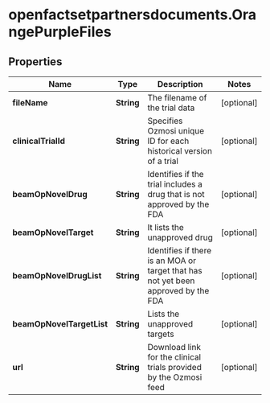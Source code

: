 # openfactsetpartnersdocuments.OrangePurpleFiles

## Properties

Name | Type | Description | Notes
------------ | ------------- | ------------- | -------------
**fileName** | **String** | The filename of the trial data | [optional] 
**clinicalTrialId** | **String** | Specifies Ozmosi unique ID for each historical version of a trial | [optional] 
**beamOpNovelDrug** | **String** | Identifies if the trial includes a drug that is not approved by the FDA | [optional] 
**beamOpNovelTarget** | **String** | It lists the unapproved drug | [optional] 
**beamOpNovelDrugList** | **String** | Identifies if there is an MOA or target that has not yet been approved by the FDA | [optional] 
**beamOpNovelTargetList** | **String** | Lists the unapproved targets | [optional] 
**url** | **String** | Download link for the clinical trials provided by the Ozmosi feed | [optional] 



